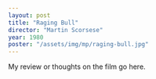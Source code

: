```yaml
---
layout: post
title: "Raging Bull"
director: "Martin Scorsese"
year: 1980
poster: "/assets/img/mp/raging-bull.jpg"
---
```


My review or thoughts on the film go here.
